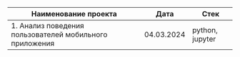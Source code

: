 | Наименование проекта | Дата | Стек |
|----------------------|------|--------------|
| 1. Анализ поведения пользователей мобильного приложения                 | 04.03.2024   | python, jupyter   |
